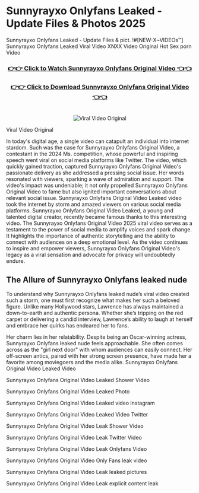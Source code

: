 # Sunnyrayxo Onlyfans Leaked - Update Files & Photos 2025

Sunnyrayxo Onlyfans Leaked - Update Files & pict. !#[NEW-X~VIDEOs™] Sunnyrayxo Onlyfans Leaked Viral Video XNXX Video Original Hot Sex porn Video
<br>
<div align="center">
<h3><a href="https://links2leaks.com?utm_source=sunnyrayxo&utm_medium=gitlong" rel="nofollow">👉👉 Click to Watch Sunnyrayxo Onlyfans Original Video 👈👈</a></h3>
<h3><a href="https://links2leaks.com?utm_source=sunnyrayxo&utm_medium=gitlong" rel="nofollow">👉👉 Click to Download Sunnyrayxo Onlyfans Original Video 👈👈</a></h3>
<br>
<a href="https://links2leaks.com?utm_source=sunnyrayxo&utm_medium=gitlong" rel="nofollow"><img src="https://i.ibb.co/Gkj2r4b/banner.png" alt="Viral Video Original" style="max-width: 100%; display: inline-block;" data-target="animated-image.originalImage"></a>
</div>

Viral Video Original

In today's digital age, a single video can catapult an individual into internet stardom. Such was the case for Sunnyrayxo Onlyfans Original Video, a contestant in the 2024 Ms. competition, whose powerful and inspiring speech went viral on social media platforms like Twitter.
The video, which quickly gained traction, captured Sunnyrayxo Onlyfans Original Video's passionate delivery as she addressed a pressing social issue. Her words resonated with viewers, sparking a wave of admiration and support. The video's impact was undeniable; it not only propelled Sunnyrayxo Onlyfans Original Video to fame but also ignited important conversations about relevant social issue.
Sunnyrayxo Onlyfans Original Video Leaked video took the internet by storm and amazed viewers on various social media platforms. Sunnyrayxo Onlyfans Original Video Leaked, a young and talented digital creator, recently became famous thanks to this interesting video.
The Sunnyrayxo Onlyfans Original Video 2025 viral video serves as a testament to the power of social media to amplify voices and spark change. It highlights the importance of authentic storytelling and the ability to connect with audiences on a deep emotional level. As the video continues to inspire and empower viewers, Sunnyrayxo Onlyfans Original Video's legacy as a viral sensation and advocate for privacy will undoubtedly endure.

<h2>The Allure of Sunnyrayxo Onlyfans leaked nude</h2>


To understand why Sunnyrayxo Onlyfans leaked nude’s viral video created such a storm, one must first recognize what makes her such a beloved figure. Unlike many Hollywood stars, Lawrence has always maintained a down-to-earth and authentic persona. Whether she’s tripping on the red carpet or delivering a candid interview, Lawrence’s ability to laugh at herself and embrace her quirks has endeared her to fans.

Her charm lies in her relatability. Despite being an Oscar-winning actress, Sunnyrayxo Onlyfans leaked nude feels approachable. She often comes across as the "girl next door" with whom audiences can easily connect. Her off-screen antics, paired with her strong screen presence, have made her a favorite among moviegoers and the media alike.
Sunnyrayxo Onlyfans Original Video Leaked Video

Sunnyrayxo Onlyfans Original Video Leaked Shower Video

Sunnyrayxo Onlyfans Original Video Leaked Photo

Sunnyrayxo Onlyfans Original Video Leaked video instagram

Sunnyrayxo Onlyfans Original Video Leaked Video Twitter

Sunnyrayxo Onlyfans Original Video Leak Shower Video

Sunnyrayxo Onlyfans Original Video Leak Twitter Video

Sunnyrayxo Onlyfans Original Video Leak Onlyfans Video

Sunnyrayxo Onlyfans Original Video Only Fans leak video

Sunnyrayxo Onlyfans Original Video Leak leaked pictures

Sunnyrayxo Onlyfans Original Video Leak explicit content leak